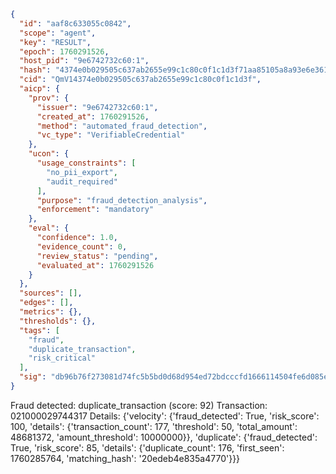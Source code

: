 ```json
{
  "id": "aaf8c633055c0842",
  "scope": "agent",
  "key": "RESULT",
  "epoch": 1760291526,
  "host_pid": "9e6742732c60:1",
  "hash": "4374e0b029505c637ab2655e99c1c80c0f1c1d3f71aa85105a8a93e6e361cd54",
  "cid": "QmV14374e0b029505c637ab2655e99c1c80c0f1c1d3f",
  "aicp": {
    "prov": {
      "issuer": "9e6742732c60:1",
      "created_at": 1760291526,
      "method": "automated_fraud_detection",
      "vc_type": "VerifiableCredential"
    },
    "ucon": {
      "usage_constraints": [
        "no_pii_export",
        "audit_required"
      ],
      "purpose": "fraud_detection_analysis",
      "enforcement": "mandatory"
    },
    "eval": {
      "confidence": 1.0,
      "evidence_count": 0,
      "review_status": "pending",
      "evaluated_at": 1760291526
    }
  },
  "sources": [],
  "edges": [],
  "metrics": {},
  "thresholds": {},
  "tags": [
    "fraud",
    "duplicate_transaction",
    "risk_critical"
  ],
  "sig": "db96b76f273081d74fc5b5bd0d68d954ed72bdcccfd1666114504fe6d085efd0"
}
```

Fraud detected: duplicate_transaction (score: 92)
Transaction: 021000029744317
Details: {'velocity': {'fraud_detected': True, 'risk_score': 100, 'details': {'transaction_count': 177, 'threshold': 50, 'total_amount': 48681372, 'amount_threshold': 10000000}}, 'duplicate': {'fraud_detected': True, 'risk_score': 85, 'details': {'duplicate_count': 176, 'first_seen': 1760285764, 'matching_hash': '20edeb4e835a4770'}}}